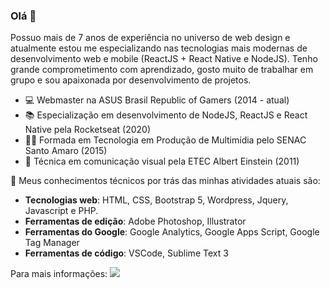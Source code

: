 ### Olá 👋 

Possuo mais de 7 anos de experiência no universo de web design e atualmente estou me especializando nas tecnologias mais modernas de desenvolvimento web e mobile (ReactJS + React Native e NodeJS). Tenho grande comprometimento com aprendizado, gosto muito de trabalhar em grupo e sou apaixonada por desenvolvimento de projetos.

- 💻 Webmaster na ASUS Brasil Republic of Gamers (2014 - atual)
- 📚 Especialização em desenvolvimento de NodeJS, ReactJS e React Native pela Rocketseat (2020)
- 👩‍🎓 Formada em Tecnologia em Produção de Multimídia pelo SENAC Santo Amaro (2015)
- 🎨 Técnica em comunicação visual pela ETEC Albert Einstein (2011)

💬 Meus conhecimentos técnicos por trás das minhas atividades atuais são:
- **Tecnologias web**: HTML, CSS, Bootstrap 5, Wordpress, Jquery, Javascript e PHP.
- **Ferramentas de edição**: Adobe Photoshop, Illustrator
- **Ferramentas do Google**: Google Analytics, Google Apps Script, Google Tag Manager
- **Ferramentas de código**: VSCode, Sublime Text 3
    
Para mais informações: <a href="https://www.linkedin.com/in/adriana-limafm/" target="_blank"><img src="https://ik.imagekit.io/dxwebster/1_e-vJbH3JYB.svg"/></a>
